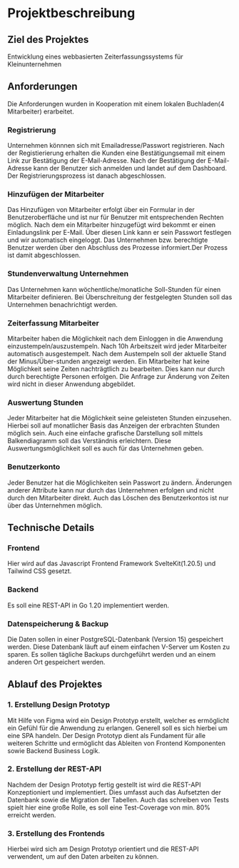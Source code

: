 # Projektbeschreibung
## Ziel des Projektes
Entwicklung eines webbasierten Zeiterfassungssystems für Kleinunternehmen

## Anforderungen
Die Anforderungen wurden in Kooperation mit einem lokalen Buchladen(4 Mitarbeiter) erarbeitet.
### Registrierung
Unternehmen könnnen sich mit Emailadresse/Passwort registrieren. Nach der Registierierung erhalten die Kunden eine Bestätigungsemail mit einem Link zur Bestätigung der E-Mail-Adresse. Nach der Bestätigung der E-Mail-Adresse kann der Benutzer sich anmelden und landet auf dem Dashboard. Der Registrierungsprozess ist danach abgeschlossen.
### Hinzufügen der Mitarbeiter
Das Hinzufügen von Mitarbeiter erfolgt über ein Formular in der Benutzeroberfläche und ist nur für Benutzer mit entsprechenden Rechten möglich. Nach dem ein Mitarbeiter hinzugefügt wird bekommt er einen Einladungslink per E-Mail. Über diesen Link kann er sein Passwort festlegen und wir automatisch eingeloggt. Das Unternehmen bzw. berechtigte Benutzer werden über den Abschluss des Prozesse informiert.Der Prozess ist damit abgeschlossen.
### Stundenverwaltung Unternehmen
Das Unternehmen kann wöchentliche/monatliche Soll-Stunden für einen Mitarbeiter definieren. Bei Überschreitung der festgelegten Stunden soll das Unternehmen benachrichtigt werden. 
### Zeiterfassung Mitarbeiter
Mitarbeiter haben die Möglichkeit nach dem Einloggen in die Anwendung einzustempeln/auszustempeln. Nach 10h Arbeitszeit wird jeder Mitarbeiter automatisch ausgestempelt. Nach dem Austempeln soll der aktuelle Stand der Minus/Über-stunden angezeigt werden. Ein Mitarbeiter hat keine Möglichkeit seine Zeiten nachträgtlich zu bearbeiten. Dies kann nur durch durch berechtigte Personen erfolgen. Die Anfrage zur Änderung von Zeiten wird nicht in dieser Anwendung abgebildet.
### Auswertung Stunden
Jeder Mitarbeiter hat die Möglichkeit seine geleisteten Stunden einzusehen. Hierbei soll auf monatlicher Basis das Anzeigen der erbrachten Stunden möglich sein. Auch eine einfache grafische Darstellung soll mittels Balkendiagramm soll das Verständnis erleichtern. Diese Auswertungsmöglichkeit soll es auch für das Unternehmen geben.
### Benutzerkonto
Jeder Benutzer hat die Möglichkeiten sein Passwort zu ändern. Änderungen anderer Attribute kann nur durch das Unternehmen erfolgen und nicht durch den Mitarbeiter direkt. Auch das Löschen des Benutzerkontos ist nur über das Unternehmen möglich. 

## Technische Details
### Frontend
Hier wird auf das Javascript Frontend Framework SvelteKit(1.20.5) und Tailwind CSS gesetzt.
### Backend 
Es soll eine REST-API in Go 1.20 implementiert werden.
### Datenspeicherung & Backup
Die Daten sollen in einer PostgreSQL-Datenbank (Version 15) gespeichert werden. Diese Datenbank läuft auf einem einfachen V-Server um Kosten zu sparen. Es sollen tägliche Backups durchgeführt werden und an einem anderen Ort gespeichert werden.

## Ablauf des Projektes
### 1. Erstellung Design Prototyp
Mit Hilfe von Figma wird ein Design Prototyp erstellt, welcher es ermöglicht ein Gefühl für die Anwendung zu erlangen. Generell soll es sich hierbei um eine SPA handeln. Der Design Prototyp dient als Fundament für alle weiteren Schritte und ermöglicht das Ableiten von Frontend Komponenten sowie Backend Business Logik.
### 2. Erstellung der REST-API 
Nachdem der Design Prototyp fertig gestellt ist wird die REST-API Konzeptioniert und implementiert. Dies umfasst auch das Aufsetzten der Datenbank sowie die Migration der Tabellen. Auch das schreiben von Tests spielt hier eine große Rolle, es soll eine Test-Coverage von min. 80% erreicht werden.
### 3. Erstellung des Frontends
Hierbei wird sich am Design Prototyp orientiert und die REST-API verwendent, um auf den Daten arbeiten zu können.

